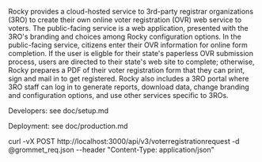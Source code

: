Rocky provides a cloud-hosted service to 3rd-party registrar organizations (3RO) to create their own online voter registration (OVR) web service to voters. The public-facing service is a web application, presented with the 3RO's branding and choices among Rocky configuration options. In the public-facing service, citizens enter their OVR information for online form completion. If the user is eligble for their state's paperless OVR submission process, users are directed to their state's web site to complete; otherwise, Rocky prepares a PDF of their voter registration form that they can print, sign and mail in to get registered. Rocky also includes a 3RO portal where 3RO staff can log in to generate reports, download data, change branding and configuration options, and use other services specific to 3ROs.

Developers: see doc/setup.md

Deployment: see doc/production.md


curl -vX POST http://localhost:3000/api/v3/voterregistrationrequest -d @grommet_req.json --header "Content-Type: application/json"